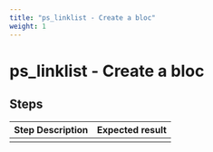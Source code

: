 ```yaml
---
title: "ps_linklist - Create a bloc"
weight: 1
---
```


# ps_linklist - Create a bloc
## Steps
| Step Description | Expected result |
| ----- | ----- |
|  |  |
